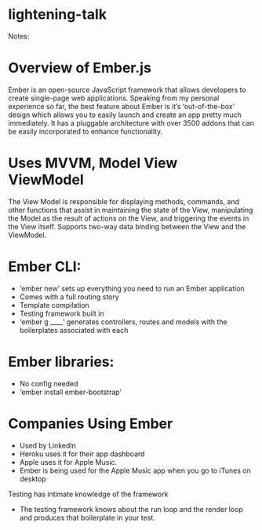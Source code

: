 # lightening-talk

Notes:

# Overview of Ember.js
Ember is an open-source JavaScript framework that allows developers to create single-page web applications. Speaking from my personal experience so far, the best feature about Ember is it’s ‘out-of-the-box’ design which allows you to easily launch and create an app pretty much immediately. It has a pluggable architecture with over 3500 addons that can be easily incorporated to enhance functionality.

# Uses MVVM, Model View ViewModel
The View Model is responsible for displaying methods, commands, and other functions that assist in maintaining the state of the View, manipulating the Model as the result of actions on the View, and triggering the events in the View itself.
Supports two-way data binding between the View and the ViewModel.

# Ember CLI:
*	‘ember new’ sets up everything you need to run an Ember application
*	Comes with a full routing story
*	Template compilation
*	Testing framework built in
*	‘ember g ____’ generates controllers, routes and models with the boilerplates associated with each
# Ember libraries:
*	No config needed
*	‘ember install ember-bootstrap’
# Companies Using Ember
*	Used by LinkedIn
*	Heroku uses it for their app dashboard
*	Apple uses it for Apple Music.
* Ember is being used for the Apple Music app when you go to iTunes on desktop

Testing has intimate knowledge of the framework
* The testing framework knows about the run loop and the render loop and produces that boilerplate in your test.
